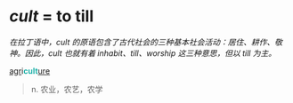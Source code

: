 # _cult_ = to till

*在拉丁语中，_cult_ 的原语包含了古代社会的三种基本社会活动：居住、耕作、敬神。因此，_cult_ 也就有着 inhabit、till、worship 这三种意思，但以 till 为主。*

[agr](_agr_.md)i<b style="color: #20B2AA;">cult</b>[ure](-ure.md)
> n. 农业，农艺，农学